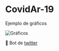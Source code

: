 # CovidAr-19

Ejemplo de gráficos

![Gráficos](https://drive.google.com/uc?export=view&id=1RQ9Fd7SgMsrptXy-gxj0qTf1EfF7geEJ)

🤖 Bot de [twitter](https://twitter.com/COVID19ArgBot)
